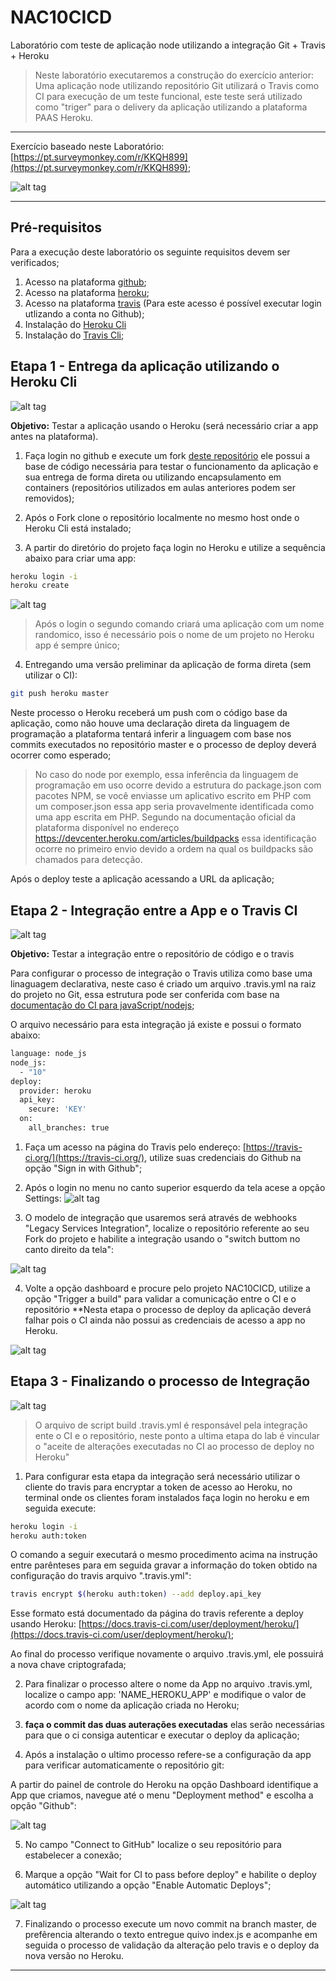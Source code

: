 # NAC10CICD
Laboratório com teste de aplicação node utilizando a integração Git + Travis + Heroku

> Neste laboratório executaremos a construção do exercício anterior: Uma aplicação node utilizando repositório Git utilizará o Travis como CI para execução de um teste funcional, este teste será utilizado como "triger" para o delivery da aplicação utilizando a plataforma PAAS Heroku.

---

Exercício baseado neste Laboratório: [https://pt.surveymonkey.com/r/KKQH899](https://pt.surveymonkey.com/r/KKQH899);

![alt tag](https://github.com/fiapsecdevops/NAC10CICD/raw/master/images/QR_code_KKQH899.png)

---

## Pré-requisitos

Para a execução deste laboratório os seguinte requisitos devem ser verificados;

1. Acesso na plataforma [github](https://github.com);
2. Acesso na plataforma [heroku](https://www.heroku.com/);
3. Acesso na plataforma [travis](http://travis-ci.com) (Para este acesso é possível executar login utlizando a conta no Github);
4. Instalação do [Heroku Cli](https://devcenter.heroku.com/articles/heroku-cli)
5. Instalação do [Travis Cli](https://github.com/travis-ci/travis.rb);

## Etapa 1 - Entrega da aplicação utilizando o Heroku Cli

![alt tag](https://github.com/fiapsecdevops/NAC10CICD/raw/master/images/etapa1-lab.png)

**Objetivo:** Testar a aplicação usando o Heroku (será necessário criar a app antes na plataforma).

1. Faça login no github e execute um fork [deste repositório](https://github.com/fiapsecdevops/NAC10CICD) ele possui a base de código necessária para testar o funcionamento da aplicação e sua entrega de forma direta ou utilizando encapsulamento em containers (repositórios utilizados em aulas anteriores podem ser removidos);

2. Após o Fork clone o repositório localmente no mesmo host onde o Heroku Cli está instalado;

3. A partir do diretório do projeto faça login no Heroku e utilize a sequência abaixo para criar uma app:

```sh
heroku login -i
heroku create
```

![alt tag](https://github.com/fiapsecdevops/NAC10CICD/raw/master/images/lab-step-01.png)

> Após o login o segundo comando criará uma aplicação com um nome randomico, isso é necessário pois o nome de um projeto no Heroku app é sempre único;

4. Entregando uma versão preliminar da aplicação de forma direta (sem utilizar o CI):

```sh
git push heroku master
```

Neste processo o Heroku receberá um push com o código base da aplicação, como não houve uma declaração direta da linguagem de programação a plataforma tentará inferir a linguagem com base nos commits executados no repositório master e o processo de deploy deverá ocorrer como esperado;


> No caso do node por exemplo, essa inferência da linguagem de programação em uso ocorre devido a estrutura do package.json com pacotes NPM, se você enviasse um aplicativo escrito em PHP com um composer.json essa app seria provavelmente identificada como uma app escrita em PHP. Segundo na documentação oficial da plataforma disponível no endereço https://devcenter.heroku.com/articles/buildpacks essa identificação ocorre no primeiro envio devido a ordem na qual os buildpacks são chamados para detecção.

Após o deploy teste a aplicação acessando a URL da aplicação;

## Etapa 2 - Integração entre a App e o Travis CI

![alt tag](https://github.com/fiapsecdevops/NAC10CICD/raw/master/images/lab-step-03.png)

**Objetivo:** Testar a integração entre o repositório de código e o travis

Para configurar o processo de integração o Travis utiliza como base uma linaguagem declarativa, neste caso é criado um arquivo .travis.yml na raiz do projeto no Git, essa estrutura pode ser conferida com base na [documentação do CI para javaScript/nodejs](https://docs.travis-ci.com/user/languages/javascript-with-nodejs/);

O arquivo necessário para esta integração já existe e possui o formato abaixo:

```sh
language: node_js
node_js:
  - "10"
deploy:
  provider: heroku
  api_key:
    secure: 'KEY'
  on:
    all_branches: true
```

1. Faça um acesso na página do Travis pelo endereço: [https://travis-ci.org/](https://travis-ci.org/), utilize suas credenciais do Github na opção "Sign in with Github";

2. Após o login no menu no canto superior esquerdo da tela acese a opção Settings:
![alt tag](https://github.com/fiapsecdevops/NAC10CICD/raw/master/images/lab-step-04.png)


3. O modelo de integração que usaremos será através de webhooks "Legacy Services Integration", localize o repositório referente ao seu Fork do projeto e habilite a integração usando o "switch buttom no canto direito da tela":

![alt tag](https://github.com/fiapsecdevops/NAC10CICD/raw/master/images/lab-step-05.png)

4. Volte a opção dashboard e procure pelo projeto NAC10CICD, utilize a opção "Trigger a build" para validar a comunicação entre o CI e o repositório **Nesta etapa o processo de deploy da aplicação deverá falhar pois o CI ainda não possui as credenciais de acesso a app no Heroku.

![alt tag](https://github.com/fiapsecdevops/NAC10CICD/raw/master/images/lab-step-06.png)

## Etapa 3 - Finalizando o processo de Integração

![alt tag](https://github.com/fiapsecdevops/NAC10CICD/raw/master/images/logo-lab.png)

> O arquivo de script build .travis.yml é responsável pela integração ente o CI e o repositório, neste ponto a ultima etapa do lab é vincular o "aceite de alterações executadas no CI ao processo de deploy no Heroku"

1. Para configurar esta etapa da integração será necessário utilizar o cliente do travis para encryptar a token de acesso ao Heroku, no terminal onde os clientes foram instalados faça login no heroku e em seguida execute:

```sh
heroku login -i
heroku auth:token
```

O comando a seguir executará o mesmo procedimento acima na instrução entre parênteses para em seguida gravar a informação do token obtido na configuração do travis arquivo ".travis.yml":

```sh
travis encrypt $(heroku auth:token) --add deploy.api_key
```

Esse formato está documentado da página do travis referente a deploy usando Heroku: [https://docs.travis-ci.com/user/deployment/heroku/](https://docs.travis-ci.com/user/deployment/heroku/);

Ao final do processo verifique novamente o arquivo .travis.yml, ele possuirá a nova chave criptografada;

2. Para finalizar o processo altere o nome da App no arquivo .travis.yml, localize o campo app: 'NAME_HEROKU_APP' e modifique o valor de acordo com o nome da aplicação criada no Heroku;

3. **faça o commit das duas auterações executadas** elas serão necessárias para que o ci consiga autenticar e executar o deploy da aplicação;

4. Após a instalação o ultimo processo refere-se a configuração da app para verificar automaticamente o repositório git:

  A partir do painel de controle do Heroku na opção Dashboard identifique a App que criamos, navegue até o menu "Deployment method" e escolha a opção "Github":

  ![alt tag](https://github.com/fiapsecdevops/NAC10CICD/raw/master/images/lab-step-07.png)

5. No campo "Connect to GitHub" localize o seu repositório para estabelecer a conexão;

6. Marque a opção "Wait for CI to pass before deploy" e habilite o deploy automático utilizando a opção "Enable Automatic Deploys";

  ![alt tag](https://github.com/fiapsecdevops/NAC10CICD/raw/master/images/lab-step-08.png)

7. Finalizando o processo execute um novo commit na branch master, de prefêrencia alterando o texto entregue 
quivo index.js e acompanhe em seguida o processo de validação da alteração pelo travis e o deploy da nova versão no Heroku.

---

